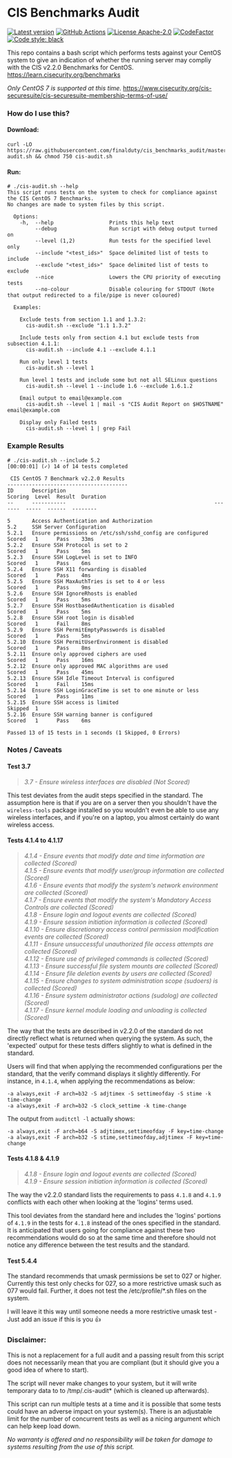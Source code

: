 # CIS Benchmarks Audit
<p>
<a href="https://github.com/finalduty/cis-benchmarks-audit/tags"><img alt="Latest version" src="https://img.shields.io/github/v/tag/finalduty/cis-benchmarks-audit?include_prereleases&label=latest&logo=python"></a>
<a href="https://github.com/finalduty/cis-benchmarks-audit/actions/workflows/build.yml"><img alt="GitHub Actions" src="https://github.com/finalduty/cis-benchmarks-audit/actions/workflows/build.yml/badge.svg"></a>
<a href="https://github.com/finalduty/cis-benchmarks-audit/blob/main/LICENSE"><img alt="License Apache-2.0" src="https://img.shields.io/github/license/finalduty/cis-benchmarks-audit"></a>
<a href="https://www.codefactor.io/repository/github/finalduty/cis-benchmarks-audit/badge"><img alt="CodeFactor" src="https://www.codefactor.io/repository/github/finalduty/cis-benchmarks-audit/badge"></a>
<a href="https://github.com/psf/black"><img alt="Code style: black" src="https://img.shields.io/badge/code%20style-black(ish)-000000.svg"></a>
</p>

This repo contains a bash script which performs tests against your CentOS system to give an indication of whether the running server may compliy with the CIS v2.2.0 Benchmarks for CentOS. https://learn.cisecurity.org/benchmarks

_Only CentOS 7 is supported at this time._
https://www.cisecurity.org/cis-securesuite/cis-securesuite-membership-terms-of-use/
### How do I use this?
#### Download:

    curl -LO https://raw.githubusercontent.com/finalduty/cis_benchmarks_audit/master/cis-audit.sh && chmod 750 cis-audit.sh

#### Run: 
```
# ./cis-audit.sh --help
This script runs tests on the system to check for compliance against the CIS CentOS 7 Benchmarks.
No changes are made to system files by this script.

  Options:
    -h,  --help                  Prints this help text
         --debug                 Run script with debug output turned on
         --level (1,2)           Run tests for the specified level only
         --include "<test_ids>"  Space delimited list of tests to include
         --exclude "<test_ids>"  Space delimited list of tests to exclude
         --nice                  Lowers the CPU priority of executing tests
         --no-colour             Disable colouring for STDOUT (Note that output redirected to a file/pipe is never coloured)

  Examples:
  
    Exclude tests from section 1.1 and 1.3.2:
      cis-audit.sh --exclude "1.1 1.3.2"
      
    Include tests only from section 4.1 but exclude tests from subsection 4.1.1:
      cis-audit.sh --include 4.1 --exclude 4.1.1
    
    Run only level 1 tests
      cis-audit.sh --level 1
    
    Run level 1 tests and include some but not all SELinux questions
      cis-audit.sh --level 1 --include 1.6 --exclude 1.6.1.2

    Email output to email@example.com
      cis-audit.sh --level 1 | mail -s "CIS Audit Report on $HOSTNAME" email@example.com
      
    Display only Failed tests
      cis-audit.sh --level 1 | grep Fail

```

### Example Results
```
# ./cis-audit.sh --include 5.2
[00:00:01] (✓) 14 of 14 tests completed 

 CIS CentOS 7 Benchmark v2.2.0 Results 
---------------------------------------
ID      Description                                                Scoring  Level  Result  Duration
--      -----------                                                -------  -----  ------  --------

5       Access Authentication and Authorization
5.2     SSH Server Configuration
5.2.1   Ensure permissions on /etc/ssh/sshd_config are configured  Scored   1      Pass    33ms
5.2.2   Ensure SSH Protocol is set to 2                            Scored   1      Pass    5ms
5.2.3   Ensure SSH LogLevel is set to INFO                         Scored   1      Pass    6ms
5.2.4   Ensure SSH X11 forwarding is disabled                      Scored   1      Pass    4ms
5.2.5   Ensure SSH MaxAuthTries is set to 4 or less                Scored   1      Pass    9ms
5.2.6   Ensure SSH IgnoreRhosts is enabled                         Scored   1      Pass    5ms
5.2.7   Ensure SSH HostbasedAuthentication is disabled             Scored   1      Pass    5ms
5.2.8   Ensure SSH root login is disabled                          Scored   1      Fail    8ms
5.2.9   Ensure SSH PermitEmptyPasswords is disabled                Scored   1      Pass    5ms
5.2.10  Ensure SSH PermitUserEnvironment is disabled               Scored   1      Pass    8ms
5.2.11  Ensure only approved ciphers are used                      Scored   1      Pass    16ms
5.2.12  Ensure only approved MAC algorithms are used               Scored   1      Pass    45ms
5.2.13  Ensure SSH Idle Timeout Interval is configured             Scored   1      Fail    15ms
5.2.14  Ensure SSH LoginGraceTime is set to one minute or less     Scored   1      Pass    11ms
5.2.15  Ensure SSH access is limited                               Skipped  1              
5.2.16  Ensure SSH warning banner is configured                    Scored   1      Pass    6ms

Passed 13 of 15 tests in 1 seconds (1 Skipped, 0 Errors)
```

### Notes / Caveats
#### Test 3.7
> _3.7 - Ensure wireless interfaces are disabled (Not Scored)_  

This test deviates from the audit steps specified in the standard. The assumption here is that if you are on a server then you shouldn't have the `wireless-tools` package installed so you wouldn't even be able to use any wireless interfaces, and if you're on a laptop, you almost certainly do want wireless access.

#### Tests 4.1.4 to 4.1.17
> _4.1.4 - Ensure events that modify date and time information are collected (Scored)_  
> _4.1.5 - Ensure events that modify user/group information are collected (Scored)_  
> _4.1.6 - Ensure events that modify the system's network environment are collected (Scored)_  
> _4.1.7 - Ensure events that modify the system's Mandatory Access Controls are collected (Scored)_  
> _4.1.8 - Ensure login and logout events are collected (Scored)_  
> _4.1.9 - Ensure session initiation information is collected (Scored)_  
> _4.1.10 - Ensure discretionary access control permission modification events are collected (Scored)_  
> _4.1.11 - Ensure unsuccessful unauthorized file access attempts are collected (Scored)_  
> _4.1.12 - Ensure use of privileged commands is collected (Scored)_  
> _4.1.13 - Ensure successful file system mounts are collected (Scored)_  
> _4.1.14 - Ensure file deletion events by users are collected (Scored)_  
> _4.1.15 - Ensure changes to system administration scope (sudoers) is collected (Scored)_  
> _4.1.16 - Ensure system administrator actions (sudolog) are collected (Scored)_  
> _4.1.17 - Ensure kernel module loading and unloading is collected (Scored)_  

The way that the tests are described in v2.2.0 of the standard do not directly reflect what is returned when querying the system. As such, the 'expected' output for these tests differs slightly to what is defined in the standard.

Users will find that when applying the recommended configurations per the standard, that the verify command displays it slightly differently. For instance, in `4.1.4`, when applying the recommendations as below:
```
-a always,exit -F arch=b32 -S adjtimex -S settimeofday -S stime -k time-change
-a always,exit -F arch=b32 -S clock_settime -k time-change
```

The output from `auditctl -l` actually shows:
```
-a always,exit -F arch=b64 -S adjtimex,settimeofday -F key=time-change
-a always,exit -F arch=b32 -S stime,settimeofday,adjtimex -F key=time-change
```

#### Tests 4.1.8 & 4.1.9
> _4.1.8 - Ensure login and logout events are collected (Scored)_  
> _4.1.9 - Ensure session initiation information is collected (Scored)_  

The way the v2.2.0 standard lists the requirements to pass `4.1.8` and `4.1.9` conflicts with each other when looking at the 'logins' terms used.

This tool deviates from the standard here and includes the 'logins' portions of `4.1.9` in the tests for `4.1.8` instead of the ones specified in the standard. It is anticipated that users going for compliance against these two recommendations would do so at the same time and therefore should not notice any difference between the test results and the standard.

#### Test 5.4.4 
The standard recommends that umask permissions be set to 027 or higher. Currently this test only checks for 027, so a more restrictive umask such as 077 would fail. Further, it does not test the /etc/profile/*.sh files on the system.

I will leave it this way until someone needs a more restrictive umask test - Just add an issue if this is you 👍

### Disclaimer:
This is not a replacement for a full audit and a passing result from this script does not necessarily mean that you are compliant (but it should give you a good idea of where to start).  

The script will never make changes to your system, but it will write temporary data to to /tmp/.cis-audit* (which is cleaned up afterwards).  

This script can run multiple tests at a time and it is possible that some tests could have an adverse impact on your system(s). There is an adjustable limit for the number of concurrent tests as well as a nicing argument which can help keep load down.  

_No warranty is offered and no responsibility will be taken for damage to systems resulting from the use of this script._
